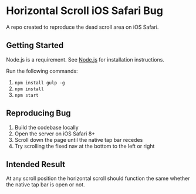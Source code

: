 # Horizontal Scroll iOS Safari Bug

A repo created to reproduce the dead scroll area on iOS Safari.

## Getting Started

Node.js is a requirement. See [Node.js](https://nodejs.org) for installation instructions.

Run the following commands:

1. `npm install gulp -g`
2. `npm install`
3. `npm start`

## Reproducing Bug

1. Build the codebase locally
2. Open the server on iOS Safari 8+
3. Scroll down the page until the native tap bar recedes
4. Try scrolling the fixed nav at the bottom to the left or right

## Intended Result

At any scroll position the horizontal scroll should function the same whether the native tap bar is open or not.
